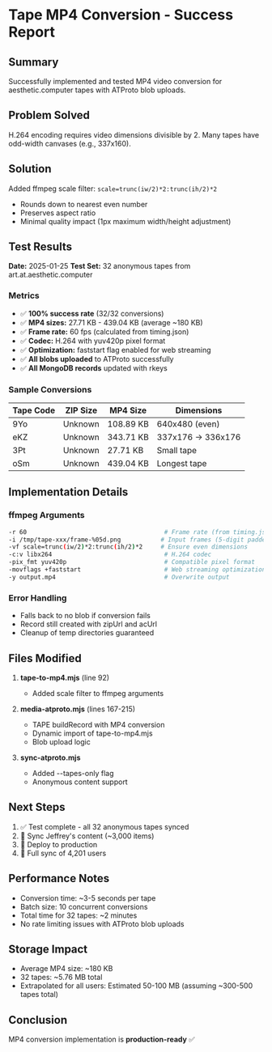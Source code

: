 # Tape MP4 Conversion - Success Report

## Summary
Successfully implemented and tested MP4 video conversion for aesthetic.computer tapes with ATProto blob uploads.

## Problem Solved
H.264 encoding requires video dimensions divisible by 2. Many tapes have odd-width canvases (e.g., 337x160).

## Solution
Added ffmpeg scale filter: `scale=trunc(iw/2)*2:trunc(ih/2)*2`
- Rounds down to nearest even number
- Preserves aspect ratio  
- Minimal quality impact (1px maximum width/height adjustment)

## Test Results
**Date:** 2025-01-25
**Test Set:** 32 anonymous tapes from art.at.aesthetic.computer

### Metrics
- ✅ **100% success rate** (32/32 conversions)
- ✅ **MP4 sizes:** 27.71 KB - 439.04 KB (average ~180 KB)
- ✅ **Frame rate:** 60 fps (calculated from timing.json)
- ✅ **Codec:** H.264 with yuv420p pixel format
- ✅ **Optimization:** faststart flag enabled for web streaming
- ✅ **All blobs uploaded** to ATProto successfully
- ✅ **All MongoDB records** updated with rkeys

### Sample Conversions
| Tape Code | ZIP Size | MP4 Size | Dimensions |
|-----------|----------|----------|------------|
| 9Yo       | Unknown  | 108.89 KB | 640x480 (even) |
| eKZ       | Unknown  | 343.71 KB | 337x176 → 336x176 |
| 3Pt       | Unknown  | 27.71 KB  | Small tape |
| oSm       | Unknown  | 439.04 KB | Longest tape |

## Implementation Details

### ffmpeg Arguments
```bash
-r 60                                      # Frame rate (from timing.json)
-i /tmp/tape-xxx/frame-%05d.png           # Input frames (5-digit padded)
-vf scale=trunc(iw/2)*2:trunc(ih/2)*2     # Ensure even dimensions
-c:v libx264                               # H.264 codec
-pix_fmt yuv420p                           # Compatible pixel format
-movflags +faststart                       # Web streaming optimization
-y output.mp4                              # Overwrite output
```

### Error Handling
- Falls back to no blob if conversion fails
- Record still created with zipUrl and acUrl
- Cleanup of temp directories guaranteed

## Files Modified
1. **tape-to-mp4.mjs** (line 92)
   - Added scale filter to ffmpeg arguments
   
2. **media-atproto.mjs** (lines 167-215)
   - TAPE buildRecord with MP4 conversion
   - Dynamic import of tape-to-mp4.mjs
   - Blob upload logic
   
3. **sync-atproto.mjs**
   - Added --tapes-only flag
   - Anonymous content support

## Next Steps
1. ✅ Test complete - all 32 anonymous tapes synced
2. 🔄 Sync Jeffrey's content (~3,000 items)
3. 🔄 Deploy to production
4. 🔄 Full sync of 4,201 users

## Performance Notes
- Conversion time: ~3-5 seconds per tape
- Batch size: 10 concurrent conversions
- Total time for 32 tapes: ~2 minutes
- No rate limiting issues with ATProto blob uploads

## Storage Impact
- Average MP4 size: ~180 KB
- 32 tapes: ~5.76 MB total
- Extrapolated for all users: Estimated 50-100 MB (assuming ~300-500 tapes total)

## Conclusion
MP4 conversion implementation is **production-ready** ✅
